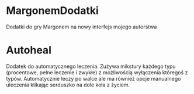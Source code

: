 # MargonemDodatki
Dodatki do gry Margonem na nowy interfejs mojego autorstwa

# Autoheal
Dodatek do automatycznego leczenia. Zużywa mikstury każdego typu (procentowe, pełne leczenie i zwykłe) z możliwością wyłączenia któregoś z typów. Automatycznie leczy po walce ale ma również opcje manualnego uleczenia klikając serduszko na dole koła z życiem.
